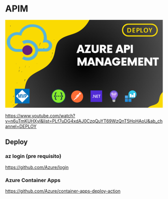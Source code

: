 # APIM

![APIM](./docs/img/capa.png)

https://www.youtube.com/watch?v=n6uTmKUHXyI&list=PLf7uDG4xdAJ0CzqQuYT69WzQnT5HoHAoU&ab_channel=DEPLOY

## Deploy

### az login (pre requisito)

https://github.com/Azure/login

### Azure Container Apps

https://github.com/Azure/container-apps-deploy-action
